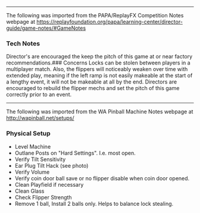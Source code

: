 ***
The following was imported from the PAPA/ReplayFX Competition Notes webpage at https://replayfoundation.org/papa/learning-center/director-guide/game-notes/#GameNotes
### Tech Notes
            
Director's are encouraged the keep the pitch of this game at or near factory recommendations.### Concerns
Locks can be stolen between players in a multiplayer match. Also, the flippers will noticeably weaken over time with extended play, meaning if the left ramp is not easily makeable at the start of a lengthy event, it will not be makeable at all by the end. Directors are encouraged to rebuild the flipper mechs and set the pitch of this game correctly prior to an event.
***
The following was imported from the WA Pinball Machine Notes webpage at http://wapinball.net/setups/
### Physical Setup
-   Level Machine
-   Outlane Posts on "Hard Settings". I.e. most open.
-   Verify Tilt Sensitivity
-   Ear Plug Tilt Hack (see photo)
-   Verify Volume
-   Verify coin door ball save or no flipper disable when coin door opened.
-   Clean Playfield if necessary
-   Clean Glass
-   Check Flipper Strength
-   Remove 1 ball, Install 2 balls only. Helps to balance lock stealing.
